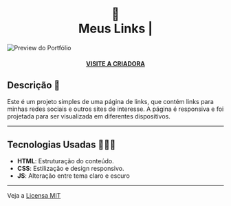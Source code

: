 <h1 align="center">
 🔗 <br> Meus Links | 
</h1>

![Preview do Portfólio](img/preview.png)
<h4 align="center"> <a href="https://github.com/gabivsv">VISITE A CRIADORA</a></h4>

## Descrição 📃
Este é um projeto simples de uma página de links, que contém links para minhas redes sociais e outros sites de interesse. A página é responsiva e foi projetada para ser visualizada em diferentes dispositivos.

---
## Tecnologias Usadas 👩🏼‍💻

- **HTML**: Estruturação do conteúdo.
- **CSS**: Estilização e design responsivo.
- **JS**: Alteração entre tema claro e escuro


---

Veja a [Licensa MIT](https://github.com/gabivsv/Meus-Links/blob/main/LICENSE)
